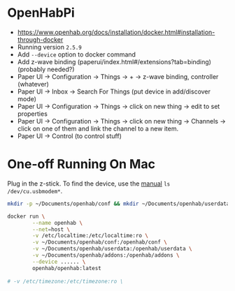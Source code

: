 # OpenHabPi

* https://www.openhab.org/docs/installation/docker.html#installation-through-docker
* Running version `2.5.9`
* Add `--device` option to docker command
* Add z-wave binding (paperui/index.html#/extensions?tab=binding) (probably needed?)
* Paper UI -> Configuration -> Things -> + -> z-wave binding, controller (whatever)
* Paper UI -> Inbox  -> Search For Things (put device in add/discover mode)
* Paper UI -> Configuration -> Things -> click on new thing -> edit to set properties
* Paper UI -> Configuration -> Things -> click on new thing -> Channels -> click on one of them and link the channel to a new item.
* Paper UI -> Control (to control stuff)

# One-off Running On Mac

Plug in the z-stick. To find the device, use the [manual](https://aeotec.freshdesk.com/support/solutions/articles/6000092802-z-stick-gen5-quick-start-just-the-essentials) `ls /dev/cu.usbmodem*`.

```sh
mkdir -p ~/Documents/openhab/conf && mkdir ~/Documents/openhab/userdata && mkdir ~/Documents/openhab/addons
```

```sh
docker run \
        --name openhab \
        --net=host \
        -v /etc/localtime:/etc/localtime:ro \
        -v ~/Documents/openhab/conf:/openhab/conf \
        -v ~/Documents/openhab/userdata:/openhab/userdata \
        -v ~/Documents/openhab/addons:/openhab/addons \
        --device ...... \
        openhab/openhab:latest
        
# -v /etc/timezone:/etc/timezone:ro \
```

